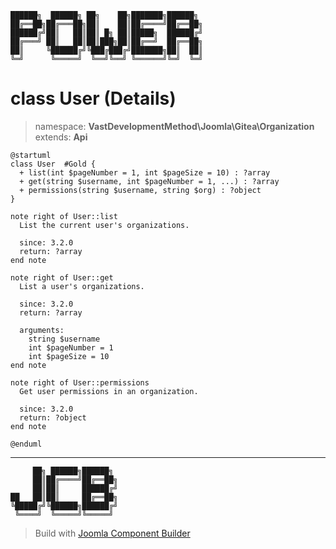 ```
██████╗  ██████╗ ██╗    ██╗███████╗██████╗
██╔══██╗██╔═══██╗██║    ██║██╔════╝██╔══██╗
██████╔╝██║   ██║██║ █╗ ██║█████╗  ██████╔╝
██╔═══╝ ██║   ██║██║███╗██║██╔══╝  ██╔══██╗
██║     ╚██████╔╝╚███╔███╔╝███████╗██║  ██║
╚═╝      ╚═════╝  ╚══╝╚══╝ ╚══════╝╚═╝  ╚═╝
```
# class User (Details)
> namespace: **VastDevelopmentMethod\Joomla\Gitea\Organization**
> extends: **Api**
```uml
@startuml
class User  #Gold {
  + list(int $pageNumber = 1, int $pageSize = 10) : ?array
  + get(string $username, int $pageNumber = 1, ...) : ?array
  + permissions(string $username, string $org) : ?object
}

note right of User::list
  List the current user's organizations.

  since: 3.2.0
  return: ?array
end note

note right of User::get
  List a user's organizations.

  since: 3.2.0
  return: ?array
  
  arguments:
    string $username
    int $pageNumber = 1
    int $pageSize = 10
end note

note right of User::permissions
  Get user permissions in an organization.

  since: 3.2.0
  return: ?object
end note
 
@enduml
```

---
```
     ██╗ ██████╗██████╗
     ██║██╔════╝██╔══██╗
     ██║██║     ██████╔╝
██   ██║██║     ██╔══██╗
╚█████╔╝╚██████╗██████╔╝
 ╚════╝  ╚═════╝╚═════╝
```
> Build with [Joomla Component Builder](https://git.vdm.dev/joomla/Component-Builder)

